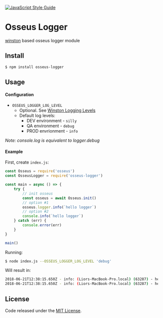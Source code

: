 [![JavaScript Style Guide](https://cdn.rawgit.com/standard/standard/master/badge.svg)](https://github.com/standard/standard)

# Osseus Logger

[winston](https://github.com/winstonjs/winston) based osseus logger module

## Install
```bash
$ npm install osseus-logger
```

## Usage

#### Configuration
* `OSSEUS_LOGGER_LOG_LEVEL`
	* Optional. See [Winston Logging Levels](https://github.com/winstonjs/winston#logging-levels)
	* Default log levels:
		* DEV environment - `silly`
		* QA environment - `debug`
		* PROD envrionment - `info`

*Note: console.log is equivalent to logger.debug*

#### Example
First, create `index.js`:

```javascript
const Osseus = require('osseus')
const OsseusLogger = require('osseus-logger')

const main = async () => {
	try {
		// init osseus
		const osseus = await Osseus.init()
		// option #1
		osseus.logger.info(`hello logger`)
		// option #2
		console.info(`hello logger`)
  	} catch (err) {
		console.error(err)
  	}
}

main()

```

Running:

```bash
$ node index.js --OSSEUS_LOGGER_LOG_LEVEL 'debug'
```

Will result in:

```sh
2018-06-21T12:38:15.650Z - info: (Liors-MacBook-Pro.local) (63287) - hello logger
2018-06-21T12:38:15.650Z - info: (Liors-MacBook-Pro.local) (63287) - hello logger
```

## License
Code released under the [MIT License](https://github.com/colucom/osseus-logger/blob/master/LICENSE).
